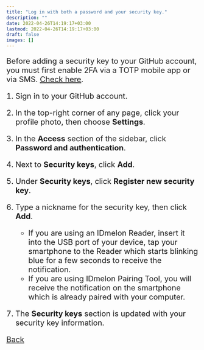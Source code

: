 ```yaml
---
title: "Log in with both a password and your security key."
description: ""
date: 2022-04-26T14:19:17+03:00
lastmod: 2022-04-26T14:19:17+03:00
draft: false
images: []
---
```


Before adding a security key to your GitHub account, you must first enable 2FA via a TOTP mobile app or via SMS. [Check here](https://docs.github.com/en/authentication/securing-your-account-with-two-factor-authentication-2fa/configuring-two-factor-authentication#configuring-two-factor-authentication-using-fido-u2f).

1. Sign in to your GitHub account.
2. In the top-right corner of any page, click your profile photo, then choose **Settings**.
3. In the **Access** section of the sidebar, click **Password and authentication**.
4. Next to **Security keys**, click **Add**.
5. Under **Security keys**, click **Register new security key**.
6. Type a nickname for the security key, then click **Add**.

    - If you are using an IDmelon Reader, insert it into the USB port of your device, tap your smartphone to the Reader which starts blinking blue for a few seconds to receive the notification.
    - If you are using IDmelon Pairing Tool, you will receive the notification on the smartphone which is already paired with your computer.
7. The **Security keys** section is updated with your security key information.

<a id="back" role="button" class="btn btn-primary btn-lg d-block mb-3" href="http://docs.idmelon.com/pages/whichplatform/index.html">Back</a>

<style>

@media (max-width: 480px) {.navbar, .footer { display: none; }}
h1{
    color : #4395ec;
}
p{
    font-size:20px;
}
li{
    font-size:20px;
}
</style>
